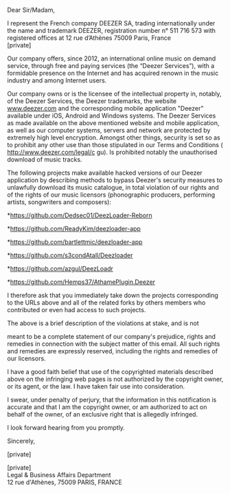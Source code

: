Dear Sir/Madam,

I represent the French company DEEZER SA, trading internationally under the
name and trademark DEEZER, registration number n° 511 716 573 with
registered offices at 12 rue d’Athènes 75009 Paris, France  
[private]

Our company offers, since 2012, an international online music on demand
service, through free and paying services (the “Deezer Services”), with a
formidable presence on the Internet and has acquired renown in the music
industry and among Internet users.

Our company owns or is the licensee of the intellectual property in,
notably, of the Deezer Services, the Deezer trademarks, the website
www.deezer.com and the corresponding mobile application "Deezer" available
under iOS, Android and Windows systems. The Deezer Services as made
available on the above mentioned website and mobile application, as well as
our computer systems, servers and network are protected by extremely high
level encryption.
Amongst other things, security is set so as to prohibit any other use than
those stipulated in our Terms and Conditions (
http://www.deezer.com/legal/c
gu). Is prohibited notably the unauthorised download of music tracks.

The following projects make available hacked versions of our Deezer
application by describing methods to bypass
Deezer's security measures to unlawfully download its music catalogue, in
total violation of our rights and of the rights of our music licensors
(phonographic producers, performing artists, songwriters and composers):

*https://github.com/Dedsec01/DeezLoader-Reborn  

*https://github.com/ReadyKim/deezloader-app  

*https://github.com/bartlettmic/deezloader-app  

*https://github.com/s3condAtall/Deezloader  
  
*https://github.com/azgul/DeezLoadr   

*https://github.com/Hemps37/AthamePlugin.Deezer  

I therefore ask that you immediately take down the projects corresponding
to
the URLs above and all of the related forks by others members who
contributed or even had access to such projects.

The above is a brief description of the violations at stake, and is not

meant to be a complete statement of our company's prejudice, rights and
remedies in connection with the subject matter of this email. All such
rights and remedies are expressly reserved, including the rights and
remedies of our licensors.

I have a good faith belief that use of the copyrighted materials described
above on the infringing web pages is not authorized by the copyright owner,
or its agent, or the law. I have taken fair use into consideration.

I swear, under penalty of perjury, that the information in this
notification is accurate and that I am the copyright owner, or am
authorized to act on behalf of the owner, of an exclusive right that is
allegedly infringed.

I look forward hearing from you promptly.

Sincerely,

[private]

[private]  
Legal & Business Affairs Department  
12 rue d'Athènes, 75009 PARIS, FRANCE

